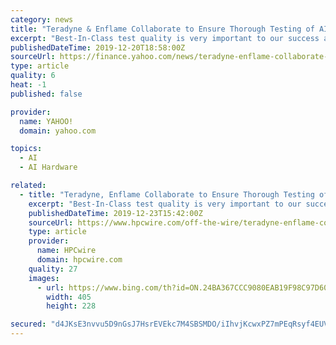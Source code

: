 ```yaml
---
category: news
title: "Teradyne & Enflame Collaborate to Ensure Thorough Testing of AI Devices for Data Center Training"
excerpt: "Best-In-Class test quality is very important to our success and we are pleased with the powerful test solution Teradyne provides.” “The market for AI chips is very competitive and time sensitive,” said Regan Mills, Vice President of SOC Marketing at Teradyne. “The design complexity and device power requirements make device bring-up and ..."
publishedDateTime: 2019-12-20T18:58:00Z
sourceUrl: https://finance.yahoo.com/news/teradyne-enflame-collaborate-ensure-thorough-140010470.html
type: article
quality: 6
heat: -1
published: false

provider:
  name: YAHOO!
  domain: yahoo.com

topics:
  - AI
  - AI Hardware

related:
  - title: "Teradyne, Enflame Collaborate to Ensure Thorough Testing of AI Devices for Data Center Training"
    excerpt: "Best-In-Class test quality is very important to our success and we are pleased with the powerful test solution Teradyne provides.” “The market for AI chips is very competitive and time sensitive,” said Regan Mills, Vice President of SOC Marketing at Teradyne. “The design complexity and device power requirements make device bring-up and ..."
    publishedDateTime: 2019-12-23T15:42:00Z
    sourceUrl: https://www.hpcwire.com/off-the-wire/teradyne-enflame-collaborate-to-ensure-thorough-testing-of-ai-devices-for-data-center-training/
    type: article
    provider:
      name: HPCwire
      domain: hpcwire.com
    quality: 27
    images:
      - url: https://www.bing.com/th?id=ON.24BA367CCC9080EAB19F98C97D60E30C
        width: 405
        height: 228

secured: "d4JKsE3nvvu5D9nGsJ7HsrEVEkc7M4SBSMDO/iIhvjKcwxPZ7mPEqRsyf4EUVIkEQOtjhjKN10J7NTxOSuNs/A9xQekuXWly+O+eBYSQh+vXQE8Nv0s6OO7MzanlopWPd68Jj6ui14YqgSV9TlzxlZRPFyOprk8cbgNqC7GxOohUCMiViaLZunEvUNelG3tADxcOTCS/E7gHBGz1U3gx/bGN0X32stHThVjiUfsVgQIw6lKc3XVPaIDPUURRHrLQYBcgm1ygwoxpkbS49Wtc0Q==;ftm3mKzUlYshlNhQu5GKDg=="
---
```


